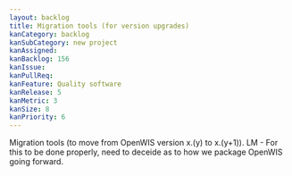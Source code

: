 ```yaml
---
layout: backlog
title: Migration tools (for version upgrades)
kanCategory: backlog
kanSubCategory: new project
kanAssigned:
kanBacklog: 156
kanIssue:
kanPullReq:
kanFeature: Quality software
kanRelease: 5
kanMetric: 3
kanSize: 8
kanPriority: 6
---
```

Migration tools (to move from OpenWIS version x.(y) to x.(y+1)). LM - For this to be done properly, need to deceide as to how we package OpenWIS going forward.
